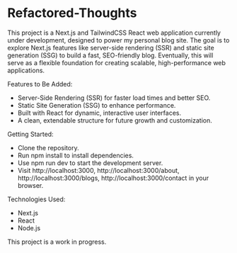 # Refactored-Thoughts

This project is a Next.js and TailwindCSS React web application currently under development, designed to power my personal blog site. The goal is to explore Next.js features like server-side rendering (SSR) and static site generation (SSG) to build a fast, SEO-friendly blog. Eventually, this will serve as a flexible foundation for creating scalable, high-performance web applications.

Features to Be Added:
-  Server-Side Rendering (SSR) for faster load times and better SEO.
-  Static Site Generation (SSG) to enhance performance.
-  Built with React for dynamic, interactive user interfaces.
-  A clean, extendable structure for future growth and customization.
  
Getting Started:
-  Clone the repository.
-  Run npm install to install dependencies.
-  Use npm run dev to start the development server.
-  Visit http://localhost:3000, http://localhost:3000/about, http://localhost:3000/blogs, http://localhost:3000/contact in your browser.

Technologies Used:
-  Next.js
-  React
-  Node.js
  
This project is a work in progress.
